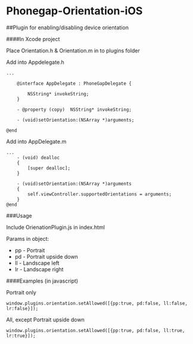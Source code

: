 Phonegap-Orientation-iOS
========================

##Plugin for enabling/disabling device orientation

####In Xcode project

Place Orientation.h & Orientation.m in to plugins folder

Add into Appdelegate.h
	
	...
	
		@interface AppDelegate : PhoneGapDelegate {

			NSString* invokeString;
		}
	
 		- @property (copy)  NSString* invokeString;
                                
		- (void)setOrientation:(NSArray *)arguments;

	@end

Add into AppDelegate.m

	...
		- (void) dealloc
		{
			[super dealloc];
		}

		- (void)setOrientation:(NSArray *)arguments
		{
			self.viewController.supportedOrientations = arguments;
		}
	@end

###Usage

Include OrienationPlugin.js in index.html

Params in object:
* pp - Portrait
* pd - Portrait upside down
* ll - Landscape left
* lr - Landscape right

####Examples (in javascript)

Portrait only

	window.plugins.orientation.setAllowed([{pp:true, pd:false, ll:false, lr:false}]);
	
All, except Portrait upside down

	window.plugins.orientation.setAllowed([{pp:true, pd:false, ll:true, lr:true}]);